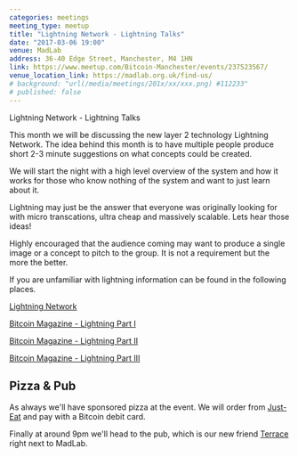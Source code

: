 ```yaml
---
categories: meetings
meeting_type: meetup
title: "Lightning Network - Lightning Talks"
date: "2017-03-06 19:00"
venue: MadLab
address: 36-40 Edge Street, Manchester, M4 1HN
link: https://www.meetup.com/Bitcoin-Manchester/events/237523567/
venue_location_link: https://madlab.org.uk/find-us/
# background: "url(/media/meetings/201x/xx/xxx.png) #112233"
# published: false
---
```


Lightning Network - Lightning Talks

This month we will be discussing the new layer 2 technology Lightning Network. The idea behind this month is to have multiple people produce short 2-3 minute suggestions on what concepts could be created.

We will start the night with a high level overview of the system and how it works for those who know nothing of the system and want to just learn about it.

Lightning may just be the answer that everyone was originally looking for with micro transcations, ultra cheap and massively scalable. Lets hear those ideas!

Highly encouraged that the audience coming may want to produce a single image or a concept to pitch to the group. It is not a requirement but the more the better.

If you are unfamiliar with lightning information can be found in the following places.

[Lightning Network][https://lightning.network/]

[Bitcoin Magazine - Lightning Part I][part1]

[Bitcoin Magazine - Lightning Part II][part2]

[Bitcoin Magazine - Lightning Part III][part3]

## Pizza & Pub

As always we'll have sponsored pizza at the event. We will order from [Just-Eat][just-eat] and pay with a Bitcoin debit card.

Finally at around 9pm we'll head to the pub, which is our new friend [Terrace][terrace] right next to MadLab.

[https://lightning.network/]: https://lightning.network/
[part1]: https://bitcoinmagazine.com/articles/understanding-the-lightning-network-part-building-a-bidirectional-payment-channel-1464710791/
[part2]: https://bitcoinmagazine.com/articles/understanding-the-lightning-network-part-creating-the-network-1465326903/
[part3]: https://bitcoinmagazine.com/articles/understanding-the-lightning-network-part-completing-the-puzzle-and-closing-the-channel-1466178980/
[just-eat]: https://www.just-eat.co.uk
[terrace]: https://twitter.com/nqterrace
